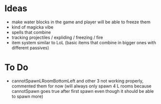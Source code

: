 Ideas
=====

- make water blocks in the game and player will be able to freeze them
- kind of magicka vibe
- spells that combine
- tracking projectiles / expliding / freezing / fire
- item system similar to LoL (basic items that combine in bigger ones with different passives)



To Do
====

- cannotSpawnLRoomBottomLeft and other 3 not working properly, commented them for now (will always only spawn 4 L rooms because cannotSpawn goes true after first spawn even though it should be able to spawn more)
